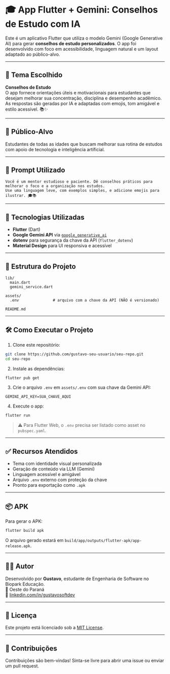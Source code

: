 # 🎓 App Flutter + Gemini: Conselhos de Estudo com IA

Este é um aplicativo Flutter que utiliza o modelo Gemini (Google Generative AI) para gerar **conselhos de estudo personalizados**. O app foi desenvolvido com foco em acessibilidade, linguagem natural e um layout adaptado ao público-alvo.

---

## 🧠 Tema Escolhido

**Conselhos de Estudo**  
O app fornece orientações úteis e motivacionais para estudantes que desejam melhorar sua concentração, disciplina e desempenho acadêmico. As respostas são geradas por IA e adaptadas com emojis, tom amigável e estilo acessível. 📚✨

---

## 👥 Público-Alvo

Estudantes de todas as idades que buscam melhorar sua rotina de estudos com apoio de tecnologia e inteligência artificial.

---

## 📝 Prompt Utilizado

```
Você é um mentor estudioso e paciente. Dê conselhos práticos para melhorar o foco e a organização nos estudos. 
Use uma linguagem leve, com exemplos simples, e adicione emojis para ilustrar. 🎓📚
```

---

## 🚀 Tecnologias Utilizadas

- **Flutter** (Dart)
- **Google Gemini API** via [`google_generative_ai`](https://pub.dev/packages/google_generative_ai)
- **dotenv** para segurança da chave da API (`flutter_dotenv`)
- **Material Design** para UI responsiva e acessível

---

## 📂 Estrutura do Projeto

```
lib/
  main.dart
  gemini_service.dart

assets/
  .env               # arquivo com a chave da API (NÃO é versionado)

README.md
```

---

## 🛠️ Como Executar o Projeto

1. Clone este repositório:

```bash
git clone https://github.com/gustavo-seu-usuario/seu-repo.git
cd seu-repo
```

2. Instale as dependências:

```bash
flutter pub get
```

3. Crie o arquivo `.env` em `assets/.env` com sua chave da Gemini API:

```env
GEMINI_API_KEY=SUA_CHAVE_AQUI
```

4. Execute o app:

```bash
flutter run
```

> ⚠️ Para Flutter Web, o `.env` precisa ser listado como asset no `pubspec.yaml`.

---

## ✅ Recursos Atendidos

- Tema com identidade visual personalizada
- Geração de conteúdo via LLM (Gemini)
- Linguagem acessível e amigável
- Arquivo `.env` externo com proteção da chave
- Pronto para exportação como `.apk`

---

## 📦 APK

Para gerar o APK:

```bash
flutter build apk
```

O arquivo gerado estará em `build/app/outputs/flutter-apk/app-release.apk`.

---

## 👨‍💻 Autor

Desenvolvido por **Gustavo**, estudante de Engenharia de Software no Biopark Educação.  
📍 Oeste do Paraná  
🔗 [linkedin.com/in/gustavosoftdev](https://linkedin.com/in/gustavosoftdev)

---

## 📜 Licença

Este projeto está licenciado sob a [MIT License](LICENSE).

---

## 🙌 Contribuições

Contribuições são bem-vindas! Sinta-se livre para abrir uma issue ou enviar um pull request.
